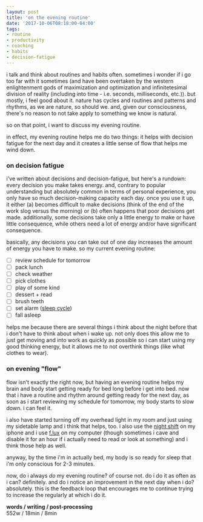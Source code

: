 ```yaml
---
layout: post
title: 'on the evening routine'
date: '2017-10-06T08:18:00-04:00'
tags:
- routine
- productivity
- coaching
- habits
- decision-fatigue
--- 
```


i talk and think about routines and habits often. sometimes i wonder if i go too far with it sometimes (and have been overtaken by the western enlightenment gods of maximization and optimization and infinitetesimal division of reality (including into time - i.e. seconds, milliseconds, etc.)). but mostly, i feel good about it. nature has cycles and routines and patterns and rhythms, as we are nature, so should we. and, given our consciousness, there's no reason to not take apply to something we know is natural. 

so on that point, i want to discuss my evening routine. 

in effect, my evening routine helps me do two things: it helps with decision fatigue for the next day and it creates a little sense of flow that helps me wind down. 

### on decision fatigue

i've written about decisions and decision-fatigue, but here's a rundown: every decision you make takes energy. and, contrary to popular understanding but absolutely common in terms of personal experience, you only have so much decision-making capacity each day. once you use it up, it either (a) becomes difficult to make decisions (think of the end of the work slog versus the morning) or (b) often happens that poor decisions get made. additionally, some decisions take only a little energy to make or have little consequence, while others need a lot of energy and/or have significant consequence.

basically, any decisions you can take out of one day increases the amount of energy you have to make. so my current evening routine: 

- [ ] review schedule for tomorrow 
- [ ] pack lunch
- [ ] check weather
- [ ] pick clothes
- [ ] play of some kind
- [ ] dessert + read
- [ ] brush teeth
- [ ] set alarm ([sleep cycle](https://www.sleepcycle.com/))
- [ ] fall asleep

helps me because there are several things i think about the night before that i don't have to think about when i wake up. not only does this allow me to just get moving and into work as quickly as possible so i can start using my good thinking energy, but it allows me to not overthink things (like what clothes to wear).

### on evening "flow"

flow isn't exactly the right now, but having an evening routine helps my brain and body start getting ready for bed long before i get into bed. now that i have a routine and rhythm around getting ready for the next day, as soon as i start reviewing my schedule for tomorrow, my body starts to slow down. i can feel it. 

i also have started turning off my overhead light in my room and just using my sidetable lamp and i think that helps, too. i also use the [night shift](http://www.businessinsider.com/iphone-night-shift-blue-light-affects-your-brain-and-body-2016-4) on my iphone and i use [f.lux](https://justgetflux.com/) on my computer (though sometimes i cave and disable it for an hour if i actually need to read or look at something) and i think those help as well. 

anyway, by the time i'm in actually bed, my body is so ready for sleep that i'm only conscious for 2-3 minutes.

now, do i always *do* my evening routine? of course not. do i do it as often as i can? definitely. and do i notice an improvement in the next day when i do? absolutely. this is the feedback loop that encourages me to continue trying to increase the regularly at which i do it. 

<!-- hyperlink bank -->

**words / writing / post-processing**  
552w / 18min / 8min